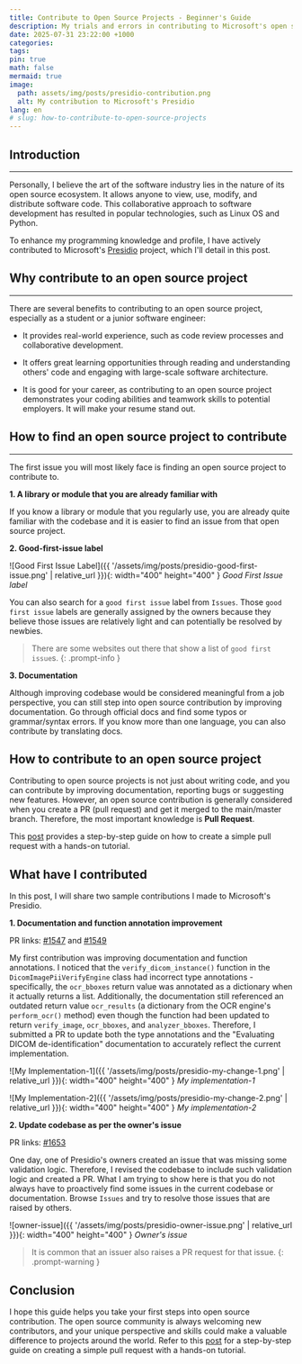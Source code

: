 ```yaml
---
title: Contribute to Open Source Projects - Beginner's Guide
description: My trials and errors in contributing to Microsoft's open source projects.
date: 2025-07-31 23:22:00 +1000
categories:
tags:
pin: true
math: false
mermaid: true
image:
  path: assets/img/posts/presidio-contribution.png
  alt: My contribution to Microsoft's Presidio
lang: en
# slug: how-to-contribute-to-open-source-projects
---
```


## Introduction

---

Personally, I believe the art of the software industry lies in the nature of its open source ecosystem. It allows anyone to view, use, modify, and distribute software code. This collaborative approach to software development has resulted in popular technologies, such as Linux OS and Python.

To enhance my programming knowledge and profile, I have actively contributed to Microsoft's [Presidio](https://github.com/microsoft/presidio) project, which I'll detail in this post.

## Why contribute to an open source project

---

There are several benefits to contributing to an open source project, especially as a student or a junior software engineer:

- It provides real-world experience, such as code review processes and collaborative development.

- It offers great learning opportunities through reading and understanding others' code and engaging with large-scale software architecture.

- It is good for your career, as contributing to an open source project demonstrates your coding abilities and teamwork skills to potential employers. It will make your resume stand out.

## How to find an open source project to contribute

---

The first issue you will most likely face is finding an open source project to contribute to. 

**1. A library or module that you are already familiar with**

If you know a library or module that you regularly use, you are already quite familiar with the codebase and it is easier to find an issue from that open source project.

**2. Good-first-issue label**

![Good First Issue Label]({{ '/assets/img/posts/presidio-good-first-issue.png' | relative_url }}){: width="400" height="400" }
_Good First Issue label_

You can also search for a `good first issue` label from `Issues`. Those `good first issue` labels are generally assigned by the owners because they believe those issues are relatively light and can potentially be resolved by newbies.

> There are some websites out there that show a list of `good first issue`s.
{: .prompt-info }

**3. Documentation**

Although improving codebase would be considered meaningful from a job perspective, you can still step into open source contribution by improving documentation. Go through official docs and find some typos or grammar/syntax errors. If you know more than one language, you can also contribute by translating docs.

## How to contribute to an open source project

Contributing to open source projects is not just about writing code, and you can contribute by improving documentation, reporting bugs or suggesting new features. However, an open source contribution is generally considered when you create a PR (pull request) and get it merged to the main/master branch. Therefore, the most important knowledge is **Pull Request**.

This [post](https://siwoo-jung.github.io/posts/how-to-create-a-pull-request-on-github/) provides a step-by-step guide on how to create a simple pull request with a hands-on tutorial.

## What have I contributed

In this post, I will share two sample contributions I made to Microsoft's Presidio.

**1. Documentation and function annotation improvement**

PR links: 
[#1547](https://github.com/microsoft/presidio/pull/1547/) and
[#1549](https://github.com/microsoft/presidio/pull/1549/)

My first contribution was improving documentation and function annotations. I noticed that the `verify_dicom_instance()` function in the `DicomImagePiiVerifyEngine` class had incorrect type annotations - specifically, the `ocr_bboxes` return value was annotated as a dictionary when it actually returns a list. Additionally, the documentation still referenced an outdated return value `ocr_results` (a dictionary from the OCR engine's `perform_ocr()` method) even though the function had been updated to return `verify_image`, `ocr_bboxes`, and `analyzer_bboxes`. Therefore, I submitted a PR to update both the type annotations and the "Evaluating DICOM de-identification" documentation to accurately reflect the current implementation.

![My Implementation-1]({{ '/assets/img/posts/presidio-my-change-1.png' | relative_url }}){: width="400" height="400" }
_My implementation-1_

![My Implementation-2]({{ '/assets/img/posts/presidio-my-change-2.png' | relative_url }}){: width="400" height="400" }
_My implementation-2_

**2. Update codebase as per the owner's issue**

PR links: [#1653](https://github.com/microsoft/presidio/pull/1653/)

One day, one of Presidio's owners created an issue that was missing some validation logic. Therefore, I revised the codebase to include such validation logic and created a PR. What I am trying to show here is that you do not always have to proactively find some issues in the current codebase or documentation. Browse `Issues` and try to resolve those issues that are raised by others.

![owner-issue]({{ '/assets/img/posts/presidio-owner-issue.png' | relative_url }}){: width="400" height="400" }
_Owner's issue_

> It is common that an issuer also raises a PR request for that issue.
{: .prompt-warning }

## Conclusion

I hope this guide helps you take your first steps into open source contribution. The open source community is always welcoming new contributors, and your unique perspective and skills could make a valuable difference to projects around the world. Refer to 
this [post](https://siwoo-jung.github.io/posts/how-to-create-a-pull-request-on-github/) for a step-by-step guide on creating a simple pull request with a hands-on tutorial.
